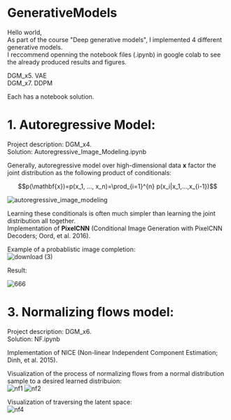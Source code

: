 # GenerativeModels  

Hello world,  
As part of the course "Deep generative models", I implemented 4 different generative models.    
I reccommend openning the notebook files (.ipynb) in google colab to see the already produced results and figures.

DGM_x5. VAE    
DGM_x7. DDPM    

Each has a notebook solution.  
  
  
# 1. Autoregressive Model:    
Project description: DGM_x4.  
Solution: Autoregressive_Image_Modeling.ipynb   
    
   
Generally, autoregressive model over high-dimensional data $\mathbf{x}$ factor the joint distribution as the following product of conditionals:  
  
$$p(\mathbf{x})=p(x_1, ..., x_n)=\prod_{i=1}^{n} p(x_i|x_1,...,x_{i-1})$$     
  
![autoregressive_image_modeling](https://wiki.math.uwaterloo.ca/statwiki/images/thumb/5/5b/xi_img.png/500px-xi_img.png)  

  
Learning these conditionals is often much simpler than learning the joint distribution all together.  
Implementation of **PixelCNN** (Conditional Image Generation with PixelCNN Decoders; Oord, et al. 2016).  

Example of a probablistic image completion:    
![download (3)](https://github.com/user-attachments/assets/5a360286-7aeb-46c3-a17e-5e56a9fc0492)     

Result:
            
![666](https://github.com/user-attachments/assets/4e4c417b-6d6e-4b1d-8eaf-e23d54d21e9c)


# 3. Normalizing flows model:    
Project description: DGM_x6.  
Solution: NF.ipynb  

Implementation of NICE (Non-linear Independent Component Estimation; Dinh, et al. 2015).

Visualization of the process of normalizing flows from a normal distribution sample to a desired learned distribuion:  
![nf1](https://github.com/user-attachments/assets/a36b4fcd-ffdc-4883-9dd1-ecfb06841b1a)
![nf2](https://github.com/user-attachments/assets/81b9288b-dd3c-49d1-bc0c-4e4a12eed22e)

   
Visualization of traversing the latent space:  
![nf4](https://github.com/user-attachments/assets/ab838fa6-8fd5-44b4-bfc0-3a8715bab14b)


   
